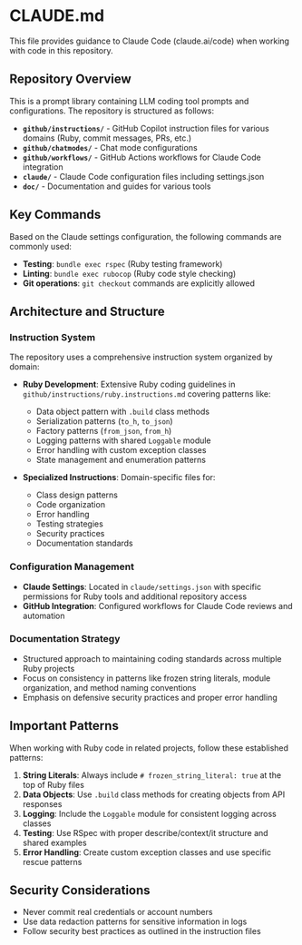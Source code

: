 # CLAUDE.md

This file provides guidance to Claude Code (claude.ai/code) when working with code in this repository.

## Repository Overview

This is a prompt library containing LLM coding tool prompts and configurations. The repository is structured as follows:

- **`github/instructions/`** - GitHub Copilot instruction files for various domains (Ruby, commit messages, PRs, etc.)
- **`github/chatmodes/`** - Chat mode configurations
- **`github/workflows/`** - GitHub Actions workflows for Claude Code integration
- **`claude/`** - Claude Code configuration files including settings.json
- **`doc/`** - Documentation and guides for various tools

## Key Commands

Based on the Claude settings configuration, the following commands are commonly used:

- **Testing**: `bundle exec rspec` (Ruby testing framework)
- **Linting**: `bundle exec rubocop` (Ruby code style checking)
- **Git operations**: `git checkout` commands are explicitly allowed

## Architecture and Structure

### Instruction System
The repository uses a comprehensive instruction system organized by domain:

- **Ruby Development**: Extensive Ruby coding guidelines in `github/instructions/ruby.instructions.md` covering patterns like:
  - Data object pattern with `.build` class methods
  - Serialization patterns (`to_h`, `to_json`)
  - Factory patterns (`from_json`, `from_h`)
  - Logging patterns with shared `Loggable` module
  - Error handling with custom exception classes
  - State management and enumeration patterns

- **Specialized Instructions**: Domain-specific files for:
  - Class design patterns
  - Code organization
  - Error handling
  - Testing strategies
  - Security practices
  - Documentation standards

### Configuration Management
- **Claude Settings**: Located in `claude/settings.json` with specific permissions for Ruby tools and additional repository access
- **GitHub Integration**: Configured workflows for Claude Code reviews and automation

### Documentation Strategy
- Structured approach to maintaining coding standards across multiple Ruby projects
- Focus on consistency in patterns like frozen string literals, module organization, and method naming conventions
- Emphasis on defensive security practices and proper error handling

## Important Patterns

When working with Ruby code in related projects, follow these established patterns:

1. **String Literals**: Always include `# frozen_string_literal: true` at the top of Ruby files
2. **Data Objects**: Use `.build` class methods for creating objects from API responses
3. **Logging**: Include the `Loggable` module for consistent logging across classes
4. **Testing**: Use RSpec with proper describe/context/it structure and shared examples
5. **Error Handling**: Create custom exception classes and use specific rescue patterns

## Security Considerations
- Never commit real credentials or account numbers
- Use data redaction patterns for sensitive information in logs
- Follow security best practices as outlined in the instruction files